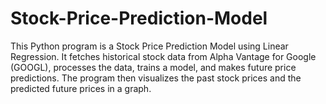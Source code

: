 # Stock-Price-Prediction-Model
This Python program is a Stock Price Prediction Model using Linear Regression. It fetches historical stock data from Alpha Vantage for Google (GOOGL), processes the data, trains a model, and makes future price predictions. The program then visualizes the past stock prices and the predicted future prices in a graph.
